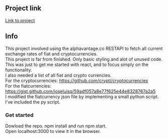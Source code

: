 ## Project link

<a href="https://yunus-cookies.github.io/project1/">Link to project</a>

## Info

This project involved using the alphavantage.co RESTAPI to fetch all current exchange rates of fiat and cryptocurrencies.<br />
This project is far from finished. Only basic styling and alot of unused code. This was just to get me started with react, and
to focus simply on the functionality.<br />
I also needed a list of all fiat and crypto currencies.<br />
For the cryptocurrencies: https://github.com/crypti/cryptocurrencies <br />
For the fiatcurrencies: https://gist.github.com/joseluisq/59adf057a8e77f625e44e8328767a2a5 <br />
I modified the fiatcurrency json file by implementing a small python script. I've included the py script.

### Get started

Dowload the repo. npm install and run npm start.<br />
Open localhost:3000 to view it in the browser.
